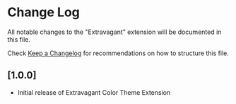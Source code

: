 # Change Log

All notable changes to the "Extravagant" extension will be documented in this file.

Check [Keep a Changelog](http://keepachangelog.com/) for recommendations on how to structure this file.

## [1.0.0]

- Initial release of Extravagant Color Theme Extension
